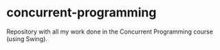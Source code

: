 # concurrent-programming
Repository with all my work done in the Concurrent Programming course (using Swing).
